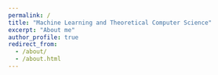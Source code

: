 ```yaml
---
permalink: /
title: "Machine Learning and Theoretical Computer Science"
excerpt: "About me"
author_profile: true
redirect_from: 
  - /about/
  - /about.html
---
```


